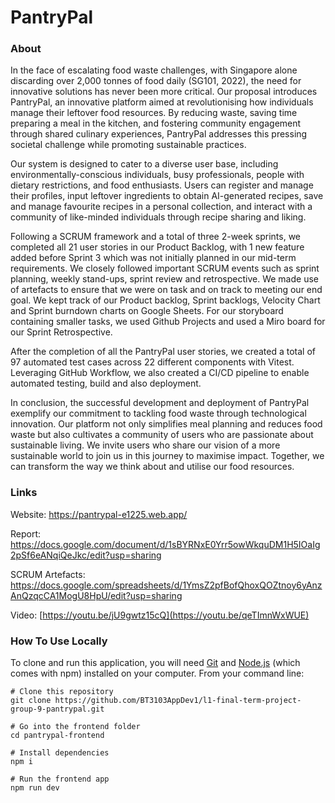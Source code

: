 # PantryPal

### About
In the face of escalating food waste challenges, with Singapore alone discarding over 2,000 tonnes of food daily (SG101, 2022), the need for innovative solutions has never been more critical. Our proposal introduces PantryPal, an innovative platform aimed at revolutionising how individuals manage their leftover food resources. By reducing waste, saving time preparing a meal in the kitchen, and fostering community engagement through shared culinary experiences, PantryPal addresses this pressing societal challenge while promoting sustainable practices.

Our system is designed to cater to a diverse user base, including environmentally-conscious individuals, busy professionals, people with dietary restrictions, and food enthusiasts. Users can register and manage their profiles, input leftover ingredients to obtain AI-generated recipes, save and manage favourite recipes in a personal collection, and interact with a community of like-minded individuals through recipe sharing and liking.

Following a SCRUM framework and a total of three 2-week sprints, we completed all 21 user stories in our Product Backlog, with 1 new feature added before Sprint 3 which was not initially planned in our mid-term requirements. We closely followed important SCRUM events such as sprint planning, weekly stand-ups, sprint review and retrospective. We made use of artefacts to ensure that we were on task and on track to meeting our end goal. We kept track of our Product backlog, Sprint backlogs, Velocity Chart and Sprint burndown charts on Google Sheets. For our storyboard containing smaller tasks, we used Github Projects and used a Miro board for our Sprint Retrospective. 

After the completion of all the PantryPal user stories, we created a total of 97 automated test cases across 22 different components with Vitest. Leveraging GitHub Workflow, we also created a CI/CD pipeline to enable automated testing, build and also deployment. 

In conclusion, the successful development and deployment of PantryPal exemplify our commitment to tackling food waste through technological innovation. Our platform not only simplifies meal planning and reduces food waste but also cultivates a community of users who are passionate about sustainable living. We invite users who share our vision of a more sustainable world to join us in this journey to maximise impact. Together, we can transform the way we think about and utilise our food resources.

### Links
Website: https://pantrypal-e1225.web.app/

Report: https://docs.google.com/document/d/1sBYRNxE0Yrr5owWkquDM1H5IOaIg2pSf6eANqiQeJkc/edit?usp=sharing

SCRUM Artefacts: https://docs.google.com/spreadsheets/d/1YmsZ2pfBofQhoxQOZtnoy6yAnzAnQzqcCA1MogU8HpU/edit?usp=sharing

Video: [https://youtu.be/jU9gwtz15cQ](https://youtu.be/qeTImnWxWUE)

### How To Use Locally
To clone and run this application, you will need [Git](https://github.com/git-guides/install-git) and [Node.js](https://nodejs.org/en) (which comes with npm) installed on your computer. 
From your command line:
```
# Clone this repository
git clone https://github.com/BT3103AppDev1/l1-final-term-project-group-9-pantrypal.git

# Go into the frontend folder
cd pantrypal-frontend

# Install dependencies
npm i

# Run the frontend app
npm run dev
```

